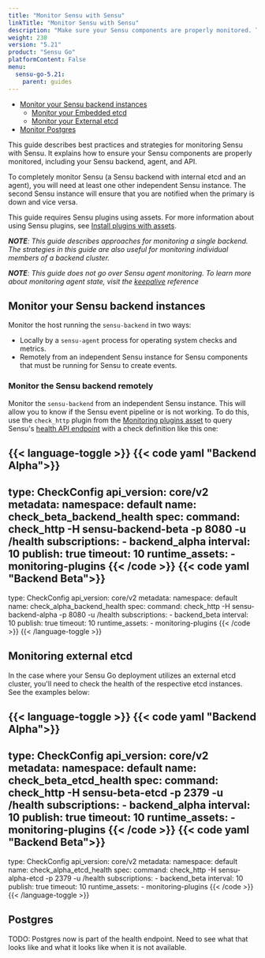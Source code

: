 ```yaml
---
title: "Monitor Sensu with Sensu"
linkTitle: "Monitor Sensu with Sensu"
description: "Make sure your Sensu components are properly monitored. This guide describes best practices and strategies for monitoring Sensu."
weight: 230
version: "5.21"
product: "Sensu Go"
platformContent: False
menu: 
  sensu-go-5.21:
    parent: guides
---
```


- [Monitor your Sensu backend instances](#monitor-your-sensu-backend-instances)
  - [Monitor your Embedded etcd](#monitor-your-embedded-etcd)
  - [Monitor your External etcd](#monitor-your-external-etcd)
- [Monitor Postgres](#postgres)

This guide describes best practices and strategies for monitoring Sensu with Sensu.
It explains how to ensure your Sensu components are properly monitored, including your Sensu backend, agent, and API.

To completely monitor Sensu (a Sensu backend with internal etcd and an agent), you will need at least one other independent Sensu instance.
The second Sensu instance will ensure that you are notified when the primary is down and vice versa.

This guide requires Sensu plugins using assets.
For more information about using Sensu plugins, see [Install plugins with assets][10].

_**NOTE**: This guide describes approaches for monitoring a single backend. The strategies in this guide are also useful for monitoring individual members of a backend cluster._

_**NOTE**: This guide does not go over Sensu agent monitoring. To learn more about monitoring agent state, visit the [keepalive][11] reference_

## Monitor your Sensu backend instances

Monitor the host running the `sensu-backend` in two ways:

* Locally by a `sensu-agent` process for operating system checks and metrics.
* Remotely from an independent Sensu instance for Sensu components that must be running for Sensu to create events.

### Monitor the Sensu backend remotely

Monitor the `sensu-backend` from an independent Sensu instance. This will allow you to know if the Sensu event pipeline or is not working.
To do this, use the `check_http` plugin from the [Monitoring plugins asset][7] to query Sensu's [health API endpoint][6] with a check definition like this one:

{{< language-toggle >}}
{{< code yaml "Backend Alpha">}}
---
type: CheckConfig
api_version: core/v2
metadata:
  namespace: default
  name: check_beta_backend_health
spec:
  command: check_http -H sensu-backend-beta -p 8080 -u /health
  subscriptions:
    - backend_alpha
  interval: 10
  publish: true
  timeout: 10
  runtime_assets:
    - monitoring-plugins
{{< /code >}}
{{< code yaml "Backend Beta">}}
---
type: CheckConfig
api_version: core/v2
metadata:
  namespace: default
  name: check_alpha_backend_health
spec:
  command: check_http -H sensu-backend-alpha -p 8080 -u /health
  subscriptions:
    - backend_beta
  interval: 10
  publish: true
  timeout: 10
  runtime_assets:
    - monitoring-plugins
{{< /code >}}
{{< /language-toggle >}}

## Monitoring external etcd

In the case where your Sensu Go deployment utilizes an external etcd cluster, you'll need to check the health of the respective etcd instances. See the examples below:

{{< language-toggle >}}
{{< code yaml "Backend Alpha">}}
---
type: CheckConfig
api_version: core/v2
metadata:
  namespace: default
  name: check_beta_etcd_health
spec:
  command: check_http -H sensu-beta-etcd -p 2379 -u /health
  subscriptions:
    - backend_alpha
  interval: 10
  publish: true
  timeout: 10
  runtime_assets:
    - monitoring-plugins
{{< /code >}}
{{< code yaml "Backend Beta">}}
---
type: CheckConfig
api_version: core/v2
metadata:
  namespace: default
  name: check_alpha_etcd_health
spec:
  command: check_http -H sensu-alpha-etcd -p 2379 -u /health
  subscriptions:
    - backend_beta
  interval: 10
  publish: true
  timeout: 10
  runtime_assets:
    - monitoring-plugins
{{< /code >}}
{{< /language-toggle >}}

## Postgres

TODO: Postgres now is part of the health endpoint. Need to see what that looks like and what it looks like when it is not available.

[1]: https://bonsai.sensu.io/assets/sensu-plugins/sensu-plugins-cpu-checks
[2]: https://bonsai.sensu.io/assets/sensu-plugins/sensu-plugins-memory-checks
[3]: https://bonsai.sensu.io/assets/sensu-plugins/sensu-plugins-disk-checks
[4]: https://bonsai.sensu.io/assets/sensu-plugins/sensu-plugins-network-checks
[5]: https://bonsai.sensu.io/
[6]: ../../api/health/
[7]: https://bonsai.sensu.io/assets/sensu/monitoring-plugins
[8]: https://github.com/sensu-plugins/sensu-plugins-network-checks/blob/master/bin/check-ports.rb
[9]: https://github.com/sensu-plugins/sensu-plugins-process-checks/blob/master/bin/check-process.rb
[10]: ../../guides/install-check-executables-with-assets/
[11]: ../../reference/agent/#keepalive-monitoring
[12]: ../../api/metrics/
[13]: https://bonsai.sensu.io/assets/sensu/sensu-prometheus-collector
